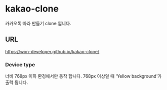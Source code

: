 # kakao-clone

카카오톡 따라 만들기 clone 입니다.

## URL

https://won-developer.github.io/kakao-clone/

### Device type

너비 768px 이하 환경에서만 동작 합니다.
768px 이상일 때 'Yellow background'가 출력 됩니다.